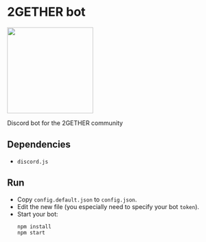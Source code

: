 # 2GETHER bot

<img src="https://discordapp.com/assets/e4923594e694a21542a489471ecffa50.svg" width="200" />

Discord bot for the 2GETHER community

## Dependencies

- `discord.js`

## Run

- Copy `config.default.json` to `config.json`.
- Edit the new file (you especially need to specify your bot `token`).
- Start your bot:
  ```
  npm install
  npm start
  ```
